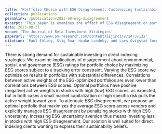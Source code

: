 ```yaml
---
title: "Portfolio Choice with ESG Disagreement: Customizing Sustainability through Direct Indexing"
collection: publications
permalink: /publication/2023-08-esg-disagreement
excerpt: 'This paper is examines the effect of ESG disagreement on portfolio choice.'
date: 2023-08-31
venue: 'The Journal of Beta Investment Strategies'
paperurl: 'https://www.pm-research.com/content/iijindinv/14/3/132'
citation: 'Paul Ehling, Stig Roar Haukø Lundeby, and Lars Qvigstad Sørensen (2023). &quot;Portfolio Choice with ESG Disagreement: Customizing Sustainability through Direct Indexing&quot; <i>The Journal of Beta Investment Strategies</i>'
---
```


There is strong demand for sustainable investing in direct indexing strategies. We examine implications of disagreement about environmental, social, and governance (ESG) ratings for portfolio choice by maximizing ESG scores subject to a tracking error constraint. Varying the ESG score we optimize on results in portfolios with substantial differences. Correlations between active weights of the ESG-optimized portfolios are even lower than correlations between ESG scores. Optimal portfolios have positive (negative) active weights in stocks with high (low) ESG scores, as expected, but in both cases a small market capitalization or high specific risk pulls the active weight toward zero. To attenuate ESG disagreement, we propose an optimal portfolio that maximizes the average ESG score across vendors and explicitly manages ESG disagreement by penalizing stocks with high ESG uncertainty. Increasing ESG uncertainty aversion thus means investing less in stocks with high ESG disagreement. Our solution is well suited for direct indexing clients wanting to express their sustainability beliefs.
